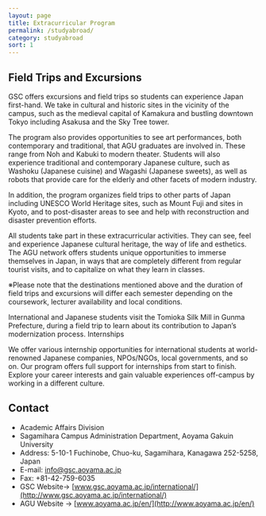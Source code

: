 ```yaml
---
layout: page
title: Extracurricular Program
permalink: /studyabroad/
category: studyabroad
sort: 1
---
```


## Field Trips and Excursions

GSC offers excursions and field trips so students can experience Japan first-hand. We take in cultural and historic sites in the vicinity of the campus, such as the medieval capital of Kamakura and bustling downtown Tokyo including Asakusa and the Sky Tree tower.

The program also provides opportunities to see art performances, both contemporary and traditional, that AGU graduates are involved in. These range from Noh and Kabuki to modern theater. Students will also experience traditional and contemporary Japanese culture, such as Washoku (Japanese cuisine) and Wagashi (Japanese sweets), as well as robots that provide care for the elderly and other facets of modern industry.

In addition, the program organizes field trips to other parts of Japan including UNESCO World Heritage sites, such as Mount Fuji and sites in Kyoto, and to post-disaster areas to see and help with reconstruction and disaster prevention efforts.

All students take part in these extracurricular activities. They can see, feel and experience Japanese cultural heritage, the way of life and esthetics. The AGU network offers students unique opportunities to immerse themselves in Japan, in ways that are completely different from regular tourist visits, and to capitalize on what they learn in classes.

※Please note that the destinations mentioned above and the duration of field trips and excursions will differ each semester depending on the coursework, lecturer availability and local conditions.


International and Japanese students visit the Tomioka Silk Mill in Gunma Prefecture, during a field trip to learn about its contribution to Japan’s modernization process.
Internships

We offer various internship opportunities for international students at world-renowned Japanese companies, NPOs/NGOs, local governments, and so on. Our program offers full support for internships from start to finish. Explore your career interests and gain valuable experiences off-campus by working in a different culture.


## Contact
* Academic Affairs Division
* Sagamihara Campus Administration Department, Aoyama Gakuin University
* Address: 5-10-1 Fuchinobe, Chuo-ku, Sagamihara, Kanagawa 252-5258, Japan
* E-mail: info@gsc.aoyama.ac.jp
* Fax: +81-42-759-6035
* GSC Website-> [www.gsc.aoyama.ac.jp/international/](http://www.gsc.aoyama.ac.jp/international/)
* AGU Website -> [www.aoyama.ac.jp/en/](http://www.aoyama.ac.jp/en/)






